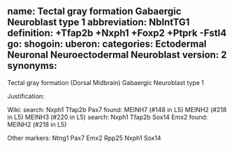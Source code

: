 name: Tectal gray formation Gabaergic Neuroblast type 1
abbreviation: NbIntTG1
definition: +Tfap2b +Nxph1 +Foxp2 +Ptprk -Fstl4
go:
shogoin: 
uberon:
categories: Ectodermal Neuronal Neuroectodermal Neuroblast
version: 2
synonyms:
---

Tectal gray formation (Dorsal Midbrain) Gabaergic Neuroblast type 1

Justification:


Wiki:
search: Nxph1 Tfap2b Pax7
found:
MEINH7 (#148 in L5)
MEINH2 (#218 in L5)
MEINH3 (#220 in L5)
search: Nxph1 Tfap2b Sox14 Emx2
found:
MEINH2 (#218 in L5)

Other markers:
Ntng1
Pax7
Emx2
Rpp25
Nxph1
Sox14
